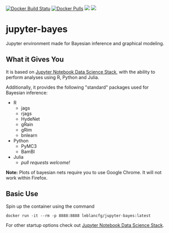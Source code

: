 [![Docker Build Statu](https://img.shields.io/docker/build/cdeck3r/r-bayes.svg)](https://hub.docker.com/r/cdeck3r/r-bayes/) [![Docker Pulls](https://img.shields.io/docker/pulls/cdeck3r/r-bayes.svg)](https://hub.docker.com/r/cdeck3r/r-bayes/) [![](https://images.microbadger.com/badges/image/cdeck3r/r-bayes.svg)](https://hub.docker.com/r/cdeck3r/r-bayes/) [![](https://images.microbadger.com/badges/version/cdeck3r/r-bayes.svg)](https://hub.docker.com/r/cdeck3r/r-bayes/)

# jupyter-bayes
Jupyter environment made for Bayesian inference and graphical modeling.

## What it Gives You
It is based on [Jupyter Notebook Data Science Stack](https://github.com/jupyter/docker-stacks/tree/master/datascience-notebook), with the ability to perform analyses using R, Python and Julia.

Additionally, it provides the following "standard" packages used for Bayesian inference:

- R
  * jags
  * rjags
  * HydeNet
  * gRain
  * gRim
  * bnlearn
- Python
  * PyMC3
  * BamBI
- Julia
  * *pull requests welcome!*

**Note:** Plots of bayesian nets require you to use Google Chrome. It will not work within Firefox.

## Basic Use

Spin up the container using the command

```
docker run -it --rm -p 8888:8888 leblancfg/jupyter-bayes:latest
```

For other startup options check out [Jupyter Notebook Data Science Stack](https://github.com/jupyter/docker-stacks/tree/master/datascience-notebook). 
